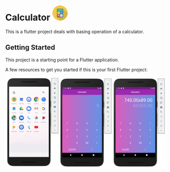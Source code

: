 # Calculator ![](ic_launcher.png)

This is a flutter project deals with basing operation of a calculator.

## Getting Started

This project is a starting point for a Flutter application.

A few resources to get you started if this is your first Flutter project:

![](Readme-image.jpg)
